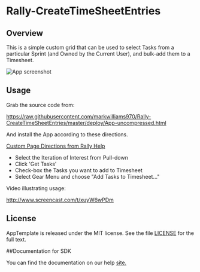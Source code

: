 Rally-CreateTimeSheetEntries
=========================

## Overview

This is a simple custom grid that can be used to select Tasks from a particular Sprint (and Owned by the Current User), and bulk-add them to a Timesheet.

![App screenshot](https://raw.githubusercontent.com/markwilliams970/Rally-CreateTimeSheetEntries/master/images/screenshot1.png)

## Usage
Grab the source code from:

https://raw.githubusercontent.com/markwilliams970/Rally-CreateTimeSheetEntries/master/deploy/App-uncompressed.html

And install the App according to these directions.

[Custom Page Directions from Rally Help](https://help.rallydev.com/use_apps#create)

* Select the Iteration of Interest from Pull-down
* Click 'Get Tasks'
* Check-box the Tasks you want to add to Timesheet
* Select Gear Menu and choose "Add Tasks to Timesheet..."

Video illustrating usage:

http://www.screencast.com/t/xuyW6wPDm

## License

AppTemplate is released under the MIT license.  See the file [LICENSE](./LICENSE) for the full text.

##Documentation for SDK

You can find the documentation on our help [site.](https://help.rallydev.com/apps/2.0/doc/)